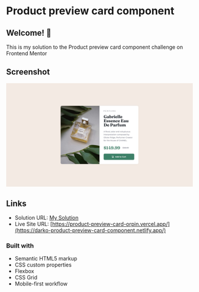 # Product preview card component

## Welcome! 👋

This is my solution to the Product preview card component challenge on Frontend Mentor

## Screenshot

![Screenshot](/design/desktop-design.jpg)

## Links

- Solution URL: [My Solution](https://www.frontendmentor.io/solutions/responsive-product-preview-card-using-css-flexbox-and-grid-7gzT62qPtM)
- Live Site URL: [https://product-preview-card-orpin.vercel.app/](https://darko-product-preview-card-component.netlify.app/)

### Built with

- Semantic HTML5 markup
- CSS custom properties
- Flexbox
- CSS Grid
- Mobile-first workflow
